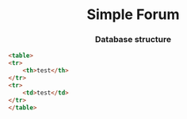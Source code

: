 <h1 align="center">Simple Forum</h1>

<h3 align="center">Database structure</h1>

```html
<table>
<tr>
    <th>test</th>
</tr>
<tr>
    <td>test</td>
</tr>
</table>
```